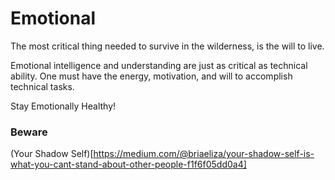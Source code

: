 # Emotional

The most critical thing needed to survive in the wilderness, is the will to live.

Emotional intelligence and understanding are just as critical as technical ability.  One must have the energy, motivation, and will to accomplish technical tasks.

Stay Emotionally Healthy!


### Beware
(Your Shadow Self)[https://medium.com/@briaeliza/your-shadow-self-is-what-you-cant-stand-about-other-people-f1f6f05dd0a4]